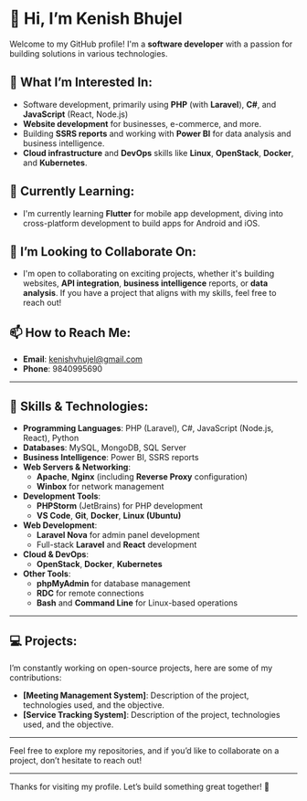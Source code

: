 # 👋 Hi, I’m Kenish Bhujel

Welcome to my GitHub profile! I'm a **software developer** with a passion for building solutions in various technologies.

## 👀 What I’m Interested In:
- Software development, primarily using **PHP** (with **Laravel**), **C#**, and **JavaScript** (React, Node.js)
- **Website development** for businesses, e-commerce, and more.
- Building **SSRS reports** and working with **Power BI** for data analysis and business intelligence.
- **Cloud infrastructure** and **DevOps** skills like **Linux**, **OpenStack**, **Docker**, and **Kubernetes**.

## 🌱 Currently Learning:
- I'm currently learning **Flutter** for mobile app development, diving into cross-platform development to build apps for Android and iOS.

## 💞️ I’m Looking to Collaborate On:
- I'm open to collaborating on exciting projects, whether it's building websites, **API integration**, **business intelligence** reports, or **data analysis**. If you have a project that aligns with my skills, feel free to reach out!

## 📫 How to Reach Me:
- **Email**: [kenishvhujel@gmail.com](mailto:kenishvhujel@gmail.com)
- **Phone**: 9840995690

---

## 🔧 Skills & Technologies:
- **Programming Languages**: PHP (Laravel), C#, JavaScript (Node.js, React), Python
- **Databases**: MySQL, MongoDB, SQL Server
- **Business Intelligence**: Power BI, SSRS reports
- **Web Servers & Networking**:
  - **Apache**, **Nginx** (including **Reverse Proxy** configuration)
  - **Winbox** for network management
- **Development Tools**:
  - **PHPStorm** (JetBrains) for PHP development
  - **VS Code**, **Git**, **Docker**, **Linux (Ubuntu)**
- **Web Development**:
  - **Laravel Nova** for admin panel development
  - Full-stack **Laravel** and **React** development
- **Cloud & DevOps**:
  - **OpenStack**, **Docker**, **Kubernetes**
- **Other Tools**:
  - **phpMyAdmin** for database management
  - **RDC** for remote connections
  - **Bash** and **Command Line** for Linux-based operations

---

## 💻 Projects:
I’m constantly working on open-source projects, here are some of my contributions:

- **[Meeting Management System]**: Description of the project, technologies used, and the objective.
- **[Service Tracking System]**: Description of the project, technologies used, and the objective.
  
---

Feel free to explore my repositories, and if you’d like to collaborate on a project, don’t hesitate to reach out!

---

Thanks for visiting my profile. Let’s build something great together! 🚀
